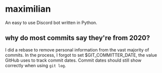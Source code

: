 # maximilian

An easy to use Discord bot written in Python.

## why do most commits say they're from 2020?

I did a rebase to remove personal information from the vast majority of commits.
In the process, I forgot to set $GIT_COMMITTER_DATE, the value GitHub uses to track commit dates.
Commit dates should still show correctly when using `git log`.
